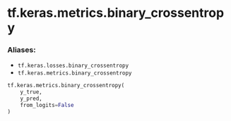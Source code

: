 <div itemscope itemtype="http://developers.google.com/ReferenceObject">
<meta itemprop="name" content="tf.keras.metrics.binary_crossentropy" />
<meta itemprop="path" content="Stable" />
</div>

# tf.keras.metrics.binary_crossentropy

### Aliases:

* `tf.keras.losses.binary_crossentropy`
* `tf.keras.metrics.binary_crossentropy`

``` python
tf.keras.metrics.binary_crossentropy(
    y_true,
    y_pred,
    from_logits=False
)
```

